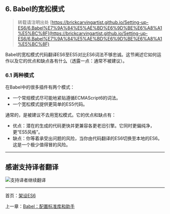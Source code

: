 ## 6. Babel的宽松模式 

> 转载请注明出处 [https://brickcarvingartist.github.io/Setting-up-ES6/6.Babel%E7%9A%84%E5%AE%BD%E6%9D%BE%E6%A8%A1%E5%BC%8F](https://brickcarvingartist.github.io/Setting-up-ES6/6.Babel%E7%9A%84%E5%AE%BD%E6%9D%BE%E6%A8%A1%E5%BC%8F) 

Babel的宽松模式代码翻译ES6至ES5对比ES6词法不够忠诚。这节阐述它如何运作以及它的优点和缺点各有什么（透露一点：通常不被建议）。 

### 6.1 两种模式 

在Babel中的很多插件有两个模式： 

- 一个常规模式尽可能地紧贴遵循ECMAScript6的词法。 
- 一个宽松模式提供更简单的ES5代码。 

通常的，是被建议不去用宽松模式。它的优点和缺点有： 

- 优点：潜在的生成的代码更快并更兼容各更老旧引擎。它同时更偏纯净，更“ES5风格”。 
- 缺点：你等着承受出问题的风险，当你由代码翻译的ES6切换至本地的ES6。这是一个极少值得冒的风险。 

---

## 感谢支持译者翻译 

![支持译者继续翻译](http://static.ikindness.cn/donate.png)

---

首页：[架设ES6](https://brickcarvingartist.github.io/Setting-up-ES6) 

上一章：[Babel：配置标准库和助手](https://brickcarvingartist.github.io/Setting-up-ES6/5.Babel%EF%BC%9A%E9%85%8D%E7%BD%AE%E6%A0%87%E5%87%86%E5%BA%93%E5%92%8C%E5%8A%A9%E6%89%8B) 